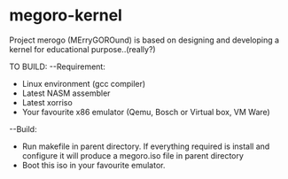 # megoro-kernel
Project merogo (MErryGOROund) is based on designing and developing a kernel for educational purpose..(really?)

TO BUILD:
--Requirement:
* Linux environment (gcc compiler)
* Latest NASM assembler
* Latest xorriso
* Your favourite x86 emulator (Qemu, Bosch or Virtual box, VM Ware)

--Build:
* Run makefile in parent directory. If everything required is install and configure it will
produce a megoro.iso file in parent directory
* Boot this iso in your favourite emulator.
 

